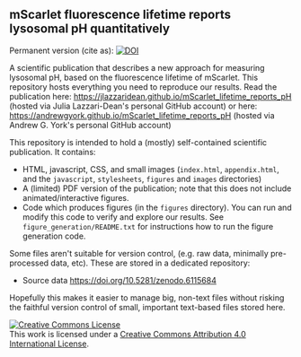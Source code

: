 ## mScarlet fluorescence lifetime reports lysosomal pH quantitatively

Permanent version (cite as): <a href="https://doi.org/10.5281/zenodo.6363342"><img src="https://zenodo.org/badge/DOI/10.5281/zenodo.6363342.svg" alt="DOI"></a>

A scientific publication that describes a new approach for measuring lysosomal pH, based on the fluorescence lifetime of mScarlet. This repository hosts everything you need to reproduce our results. Read the publication here: https://jlazzaridean.github.io/mScarlet_lifetime_reports_pH (hosted via Julia Lazzari-Dean's personal GitHub account) or here: https://andrewgyork.github.io/mScarlet_lifetime_reports_pH (hosted via Andrew G. York's personal GitHub account)

This repository is intended to hold a (mostly) self-contained scientific publication. It contains:

* HTML, javascript, CSS, and small images (`index.html`, `appendix.html`, and the `javascript`, `stylesheets`, `figures` and `images` directories)
* A (limited) PDF version of the publication; note that this does not include animated/interactive figures.
* Code which produces figures (in the `figures` directory). You can run and modify this code to verify and explore our results. See `figure_generation/README.txt` for instructions how to run the figure generation code.

Some files aren't suitable for version control, (e.g. raw data, minimally pre-processed data, etc). These are stored in a dedicated repository:
* Source data https://doi.org/10.5281/zenodo.6115684

Hopefully this makes it easier to manage big, non-text files without risking the faithful version control of small, important text-based files stored here.

<a rel="license" href="http://creativecommons.org/licenses/by/4.0/"><img alt="Creative Commons License" style="border-width:0" src="https://i.creativecommons.org/l/by/4.0/88x31.png" /></a><br />This work is licensed under a <a rel="license" href="http://creativecommons.org/licenses/by/4.0/">Creative Commons Attribution 4.0 International License</a>.
